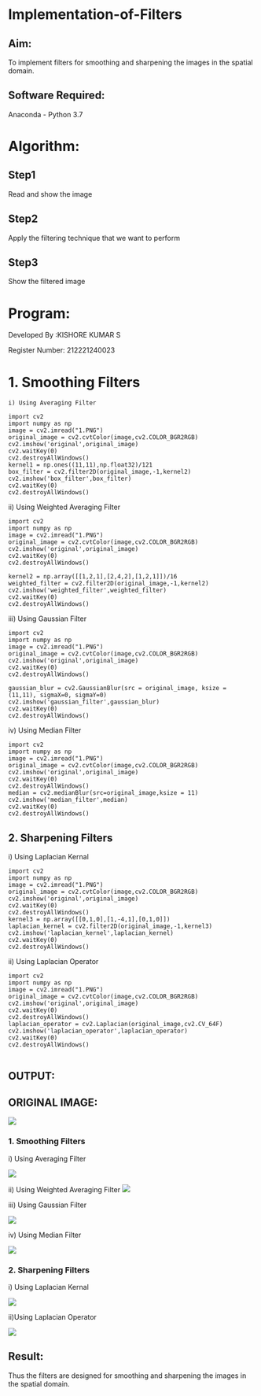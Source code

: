 # Implementation-of-Filters
## Aim:
To implement filters for smoothing and sharpening the images in the spatial domain.

## Software Required:
Anaconda - Python 3.7

# Algorithm:
## Step1
Read and show the image

## Step2
Apply the filtering technique that we want to perform

## Step3
Show the filtered image

# Program:

 Developed By   :KISHORE KUMAR S

 Register Number: 212221240023


# 1. Smoothing Filters
```
i) Using Averaging Filter

import cv2
import numpy as np
image = cv2.imread("1.PNG")
original_image = cv2.cvtColor(image,cv2.COLOR_BGR2RGB)
cv2.imshow('original',original_image)
cv2.waitKey(0)
cv2.destroyAllWindows()
kernel1 = np.ones((11,11),np.float32)/121
box_filter = cv2.filter2D(original_image,-1,kernel2)
cv2.imshow('box_filter',box_filter)
cv2.waitKey(0)
cv2.destroyAllWindows()
```


ii) Using Weighted Averaging Filter
```
import cv2
import numpy as np
image = cv2.imread("1.PNG")
original_image = cv2.cvtColor(image,cv2.COLOR_BGR2RGB)
cv2.imshow('original',original_image)
cv2.waitKey(0)
cv2.destroyAllWindows()

kernel2 = np.array([[1,2,1],[2,4,2],[1,2,1]])/16
weighted_filter = cv2.filter2D(original_image,-1,kernel2)
cv2.imshow('weighted_filter',weighted_filter)
cv2.waitKey(0)
cv2.destroyAllWindows()

```







iii) Using Gaussian Filter
```
import cv2
import numpy as np
image = cv2.imread("1.PNG")
original_image = cv2.cvtColor(image,cv2.COLOR_BGR2RGB)
cv2.imshow('original',original_image)
cv2.waitKey(0)
cv2.destroyAllWindows()

gaussian_blur = cv2.GaussianBlur(src = original_image, ksize = (11,11), sigmaX=0, sigmaY=0) 
cv2.imshow('gaussian_filter',gaussian_blur)
cv2.waitKey(0)
cv2.destroyAllWindows()

```


iv) Using Median Filter
```
import cv2
import numpy as np
image = cv2.imread("1.PNG")
original_image = cv2.cvtColor(image,cv2.COLOR_BGR2RGB)
cv2.imshow('original',original_image)
cv2.waitKey(0)
cv2.destroyAllWindows()
median = cv2.medianBlur(src=original_image,ksize = 11)
cv2.imshow('median_filter',median)
cv2.waitKey(0)
cv2.destroyAllWindows()

```

## 2. Sharpening Filters
i) Using Laplacian Kernal
```
import cv2
import numpy as np
image = cv2.imread("1.PNG")
original_image = cv2.cvtColor(image,cv2.COLOR_BGR2RGB)
cv2.imshow('original',original_image)
cv2.waitKey(0)
cv2.destroyAllWindows()
kernel3 = np.array([[0,1,0],[1,-4,1],[0,1,0]]) 
laplacian_kernel = cv2.filter2D(original_image,-1,kernel3)
cv2.imshow('laplacian_kernel',laplacian_kernel)
cv2.waitKey(0)
cv2.destroyAllWindows()

```



ii) Using Laplacian Operator
```
import cv2
import numpy as np
image = cv2.imread("1.PNG")
original_image = cv2.cvtColor(image,cv2.COLOR_BGR2RGB)
cv2.imshow('original',original_image)
cv2.waitKey(0)
cv2.destroyAllWindows()
laplacian_operator = cv2.Laplacian(original_image,cv2.CV_64F)
cv2.imshow('laplacian_operator',laplacian_operator)
cv2.waitKey(0)
cv2.destroyAllWindows()


```

## OUTPUT:

## ORIGINAL IMAGE:

![](orginal.png)

### 1. Smoothing Filters

i) Using Averaging Filter

![](https://github.com/Kishore00007/Implementation-of-Filters/blob/main/boxx.png)

ii) Using Weighted Averaging Filter
![](weighted.PNG)

iii) Using Gaussian Filter

![](https://github.com/Kishore00007/Implementation-of-Filters/blob/main/gaussian.png)

iv) Using Median Filter

![](med.PNG)

### 2. Sharpening Filters

i) Using Laplacian Kernal

![](https://github.com/Kishore00007/Implementation-of-Filters/blob/main/kernel.png)

ii)Using Laplacian Operator

![](operation.PNG)

## Result:
Thus the filters are designed for smoothing and sharpening the images in the spatial domain.
